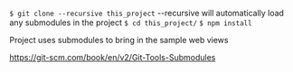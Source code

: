 ```$ git clone --recursive this_project```
--recursive will automatically load any submodules in the project
```$ cd this_project/```
```$ npm install```

Project uses submodules to bring in the sample web views

https://git-scm.com/book/en/v2/Git-Tools-Submodules

